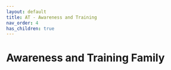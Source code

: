 ```yaml
---
layout: default
title: AT - Awareness and Training
nav_order: 4
has_children: true
---
```


# Awareness and Training Family